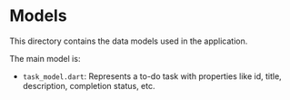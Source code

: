 # Models

This directory contains the data models used in the application.

The main model is:
- `task_model.dart`: Represents a to-do task with properties like id, title, description, completion status, etc. 